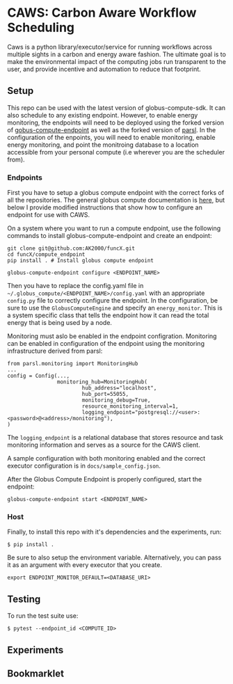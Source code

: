 # CAWS: Carbon Aware Workflow Scheduling
Caws is a python library/executor/service for running workflows across multiple sights in a carbon and energy aware fashion. The ultimate goal is to make the environmental impact of the computing jobs run transparent to the user, and provide incentive and automation to reduce that footprint.

## Setup
This repo can be used with the latest version of globus-compute-sdk. It can also schedule to any existing endpoint. However, to enable energy monitoring, the endpoints will need to be deployed using the forked version of [gobus-compute-endpoint](https://github.com/AK2000/funcX/tree/power_monitoring_new) as well as the forked version of [parsl](https://github.com/AK2000/parsl/tree/power-monitoring). In the configuration of the enpoints, you will need to enable monitoring, enable energy monitoring, and point the monitroing database to a location accessible from your personal compute (i.e wherever you are the scheduler from).

### Endpoints
First you have to setup a globus compute endpoint with the correct forks of all the repositories. The general globus compute documentation is [here](https://globus-compute.readthedocs.io/en/2.1.0/quickstart.html), but below I provide modified instructions that show how to configure an endpoint for use with CAWS. 

On a system where you want to run a compute endpoint, use the following commands to install globus-compute-endpoint and create an endpoint:
```
git clone git@github.com:AK2000/funcX.git
cd funcX/compute_endpoint
pip install . # Install globus compute endpoint

globus-compute-endpoint configure <ENDPOINT_NAME>
```
Then you have to replace the config.yaml file in `~/.globus_compute/<ENDPOINT_NAME>/config.yaml` with an appropriate `config.py` file to correctly configure the endpoint. In the configuration, be sure to use the `GlobusComputeEngine` and specify an `energy_monitor`. This is a system specific class that tells the endpoint how it can read the total energy that is being used by a node.

Monitoring must aslo be enabled in the endpoint configration. Monitoring can be enabled in configuration of the endpoint using the monitoring infrastructure derived from parsl:

```
from parsl.monitoring import MonitoringHub
...
config = Config(...,
                monitoring_hub=MonitoringHub(
                        hub_address="localhost",
                        hub_port=55055,
                        monitoring_debug=True,
                        resource_monitoring_interval=1,
                        logging_endpoint="postgresql://<user>:<password>@<address>/monitoring"),
)
```
The `logging_endpoint` is a relational database that stores resource and task monitoring information and serves as a source for the CAWS client.

A sample configuration with both monitoring enabled and the correct executor configuration is in `docs/sample_config.json`.

After the Globus Compute Endpoint is properly configured, start the endpoint:
```
globus-compute-endpoint start <ENDPOINT_NAME>
```

### Host

Finally, to install this repo with it's dependencies and the experiments, run:
```
$ pip install .
```
Be sure to also setup the environment variable. Alternatively, you can pass it as an argument with every executor that you create. 
```
export ENDPOINT_MONITOR_DEFAULT=<DATABASE_URI>
```

## Testing
To run the test suite use:
```
$ pytest --endpoint_id <COMPUTE_ID>
```

## Experiments

## Bookmarklet
